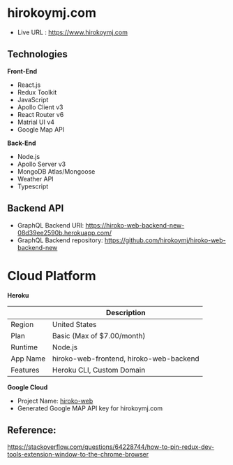 # hirokoymj.com

- Live URL : https://www.hirokoymj.com

## Technologies

**Front-End**

- React.js
- Redux Toolkit
- JavaScript
- Apollo Client v3
- React Router v6
- Matrial UI v4
- Google Map API

**Back-End**

- Node.js
- Apollo Server v3
- MongoDB Atlas/Mongoose
- Weather API
- Typescript

## Backend API

- GraphQL Backend URI: https://hiroko-web-backend-new-08d39ee2590b.herokuapp.com/
- GraphQL Backend repository: https://github.com/hirokoymj/hiroko-web-backend-new

# Cloud Platform

**Heroku**

|          | Description                             |
| -------- | --------------------------------------- |
| Region   | United States                           |
| Plan     | Basic (Max of $7.00/month)              |
| Runtime  | Node.js                                 |
| App Name | hiroko-web-frontend, hiroko-web-backend |
| Features | Heroku CLI, Custom Domain               |

**Google Cloud**

- Project Name: [hiroko-web](https://console.cloud.google.com/)
- Generated Google MAP API key for hirokoymj.com

## Reference:

https://stackoverflow.com/questions/64228744/how-to-pin-redux-dev-tools-extension-window-to-the-chrome-browser
